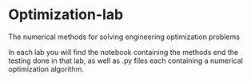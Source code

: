 # Optimization-lab
The numerical methods for solving engineering optimization problems

In each lab you will find the notebook containing the methods end the testing done in that lab,
as well as .py files each containing a numerical optimization algorithm.
